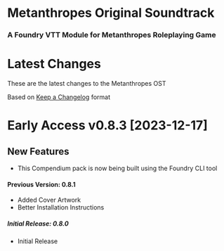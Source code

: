 # Metanthropes Original Soundtrack

### A Foundry VTT Module for Metanthropes Roleplaying Game

# Latest Changes

These are the latest changes to the Metanthropes OST

Based on [Keep a Changelog](https://keepachangelog.com/en/1.1.0/) format

# Early Access v0.8.3 [2023-12-17]

## New Features

-   This Compendium pack is now being built using the Foundry CLI tool

#### Previous Version: 0.8.1

-   Added Cover Artwork
-   Better Installation Instructions

##### Initial Release: 0.8.0

-   Initial Release
